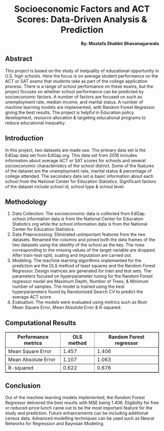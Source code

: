 <h1 align="center">Socioeconomic Factors and ACT Scores: Data-Driven Analysis & Prediction</h1>

<p align="right"><b>By: Mustafa Shabbir Bhavanagarwala</b></p>

## Abstract
<p>This project is based on the study of inequality of educational opportunity in U.S. high schools. Here the focus is on average student performance on the ACT or SAT exams that students take as part of the college application process. There is a range of school performance on these exams, but the project focuses on whether school performance can be predicted by socioeconomic factors. A number of factors are focused on such as unemployment rate, median income, and marital status. A number of machine learning models are implemented, with Random Forest Regressor giving the best results. The project is helpful in Education policy development, resource allocation & targeting educational programs to reduce educational inequality.</p>

## Introduction
<p>In this project, two datasets are made use. The primary data set is the EdGap data set from EdGap.org. This data set from 2016 includes information about average ACT or SAT scores for schools and several socioeconomic characteristics of the school district. Some of the features of the dataset are the unemployment rate, marital status & percentage of college attended. The secondary data set is basic information about each school from the National Center for Education Statistics. Significant factors of the dataset include school id, school type & school level. </p>

## Methodology
<ol>
<li>Data Collection: The socioeconomic data is collected from EdGap. school information data is from the National Center for Education Statistics org while the school information data is from the National Center for Education Statistics.</li>

<li>Data Preprocessing: Eliminated unimportant features from the two datasets. Renamed the columns and joined both the data frames of the two datasets using the identity of the school as the key. The rows corresponding to the missing values of the target variable are dropped. After train-test-split, scaling and imputation are carried out.</li>

<li>Modeling: The machine learning algorithms implemented for the prediction are the OLS method of least squares and the Random Forest Regressor. Design matrices are generated for train and test sets. The parameters focused on hyperparameter tuning for the Random Forest regressor model are Maximum Depth, Number of Trees, & Minimum number of samples. The model is trained using the best hyperparameters found by Randomized Search CV to predict the average ACT score.</li>
<li>Evaluation: The models were evaluated using metrics such as Root Mean Square Error, Mean Absolute Error & R-squared.</li>
</ol>

## Computational Results

<table border="1" cellpadding="5" cellspacing="0">
  <tr>
    <th>Performance metrics</th>
    <th>OLS method</th>
    <th>Random Forest regressor</th>
  </tr>
  <tr>
    <td>Mean Square Error</td>
    <td>1.457</td>
    <td>1.406</td>
  </tr>
  <tr>
    <td>Mean Absolute Error</td>
    <td>1.107</td>
    <td>1.063</td>
  </tr>
  <tr>
    <td>R-squared</td>
    <td>0.622</td>
    <td>0.676</td>
  </tr>
</table>


## Conclusion
<p>Out of the machine learning models implemented, the Random Forest Regressor delivered the best results with MSE being 1.406. Eligibility for free or reduced-price lunch came out to be the most important feature for the study and prediction. Future enhancements can be including additional census data. Advanced modelling techniques can be used such as Neural Networks for Regression and Bayesian Modeling.</p>
